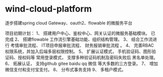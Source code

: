 # wind-cloud-platform
逐步搭建spring cloud Gateway、oauth2、flowable 的微服务平台

项目初期计划：
1、 搭建用户中心、鉴权中心、网关认证的微服务基础模块。 已完成
2、 搭建flowable 工作流引擎基础功能、组织结构管理。
3、 结合工作流进行 考情审批流程、 IT项目申报审批流程、 财务报销审批流程 。
4、 完善RBAC 权限系统，并加入后端多层权限控制。
5、 扩展认证模式， 手机验证码、图形验证码、授权码等 常用登录模式， 支撑多种验证码机制及密码失败后 黑名单处理。
6、 拓展认证， 支持github gitee baidu qq 微信 等大多数的三方登录。
7、 增加 微信支付和支付宝支付。
8、 分布式事务支持
9、 多租户模式。
